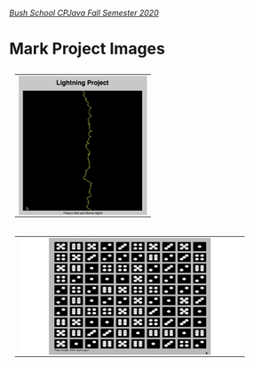 [_Bush School CPJava Fall Semester 2020_](https://chandrunarayan.github.io/cpjava/)


# Mark Project Images

<table style="padding:10px">
<tr>
    
 
  <td>
    <img src="./giftable/gus.gif" align="right" alt="2" width = 231px height = 250px>
  </td>

<table style="padding:10px">
<tr>


  <td>
    <img src="./giftable/gus2.gif" align="right" alt="2" width = 400px height = 210px>
  </td>

</tr>
</table>


